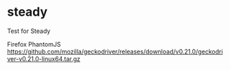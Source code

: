 # steady
Test for Steady

Firefox
PhantomJS
https://github.com/mozilla/geckodriver/releases/download/v0.21.0/geckodriver-v0.21.0-linux64.tar.gz
